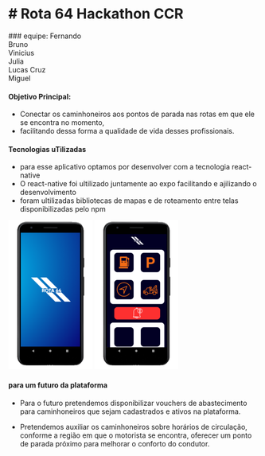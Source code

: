 <h1># Rota 64 Hackathon CCR </h1>
### equipe:  
Fernando <br/>
Bruno <br/>
Vinicius <br/>
Julia <br/>
Lucas Cruz <br/>
Miguel <br/>

#### Objetivo Principal:
* Conectar os caminhoneiros aos pontos de parada nas rotas em que ele se encontra no momento, <br/>
* facilitando dessa forma a qualidade de vida desses profissionais.

#### Tecnologias uTilizadas
  * para esse aplicativo optamos por desenvolver com a tecnologia react-native
  * O react-native foi ultilizado juntamente ao expo facilitando e ajilizando o desenvolvimento
  * foram ultilizadas bibliotecas de mapas e de roteamento entre telas disponibilizadas pelo npm
  
  ![](TelaInicial.png)
  ![](telaHome.png)
  
#### para um futuro da plataforma
  * Para o futuro pretendemos disponibilizar
    vouchers de abastecimento para caminhoneiros que sejam cadastrados e ativos na plataforma.
  
  * Pretendemos auxiliar os caminhoneiros sobre horários de circulação,
  conforme a região em que o motorista se encontra, oferecer um ponto de 
  parada próximo para melhorar o conforto do condutor.
